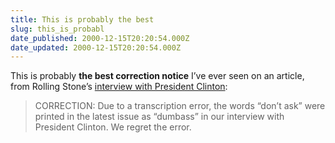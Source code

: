 ```yaml
---
title: This is probably the best
slug: this_is_probabl
date_published: 2000-12-15T20:20:54.000Z
date_updated: 2000-12-15T20:20:54.000Z
---
```


This is probably **the best correction notice** I’ve ever seen on an article, from Rolling Stone’s [interview with President Clinton](http://entertainment.msn.com/music/features/clinton_interview.asp):

> CORRECTION: Due to a transcription error, the words “don’t ask” were printed in the latest issue as “dumbass” in our interview with President Clinton. We regret the error.
